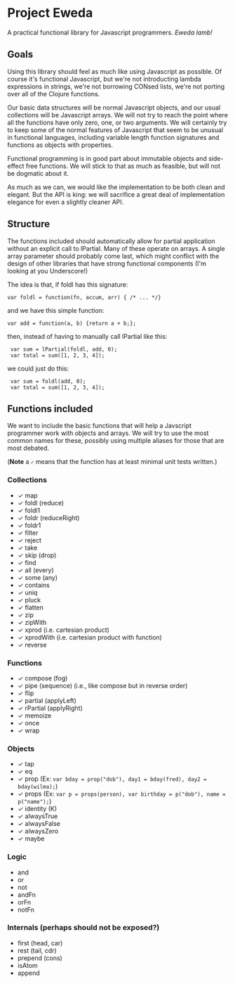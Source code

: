 Project Eweda
=============

A practical functional library for Javascript programmers.  _Eweda lamb!_



Goals
-----

Using this library should feel as much like using Javascript as possible.  Of course it's functional Javascript, but
we're not introducting lambda expressions in strings, we're not borrowing CONsed lists, we're not porting over all of
the Clojure functions.

Our basic data structures will be normal Javascript objects, and our usual collections will be Javascript arrays.  We
will not try to reach the point where all the functions have only zero, one, or two arguments.  We will certainly try
to keep some of the normal features of Javascript that seem to be unusual in functional languages, including variable
length function signatures and functions as objects with properties.

Functional programming is in good part about immutable objects and side-effect free functions.  We will stick to that
as much as feasible, but will not be dogmatic about it.

As much as we can, we would like the implementation to be both clean and elegant.  But the API is king: we will
sacrifice a great deal of implementation elegance for even a slightly cleaner API.


Structure
---------

The functions included should automatically allow for partial application without an explicit call to lPartial.  Many of
these operate on arrays.  A single array parameter should probably come last, which might conflict with the design of
other libraries that have strong functional components (I'm looking at you Underscore!)

The idea is that, if foldl has this signature:

    var foldl = function(fn, accum, arr) { /* ... */}

and we have this simple function:

    var add = function(a, b) {return a + b;};

then, instead of having to manually call lPartial like this:

     var sum = lPartial(foldl, add, 0);
     var total = sum([1, 2, 3, 4]);

we could just do this:

     var sum = foldl(add, 0);
     var total = sum([1, 2, 3, 4]);



Functions included
-------------------

We want to include the basic functions that will help a Javscript programmer work with objects and arrays.  We will try
to use the most common names for these, possibly using multiple aliases for those that are most debated.

(**Note** a ` ✓ ` means that the function has at least minimal unit tests written.)


### Collections ###

  * ✓ map
  * ✓ foldl (reduce)
  * ✓ foldl1
  * ✓ foldr (reduceRight)
  * ✓ foldr1
  * ✓ filter
  * ✓ reject
  * ✓ take
  * ✓ skip (drop)
  * ✓ find
  * ✓ all (every)
  * ✓ some (any)
  * ✓ contains
  * ✓ uniq
  * ✓ pluck
  * ✓ flatten
  * ✓ zip
  * ✓ zipWith
  * ✓ xprod (i.e. cartesian product)
  * ✓ xprodWith (i.e. cartesian product with function)
  * ✓ reverse

### Functions ###

  * ✓ compose (fog)
  * ✓ pipe (sequence) (i.e., like compose but in reverse order)
  * ✓ flip
  * ✓ partial (applyLeft)
  * ✓ rPartial (applyRight)
  * ✓ memoize
  * ✓ once
  * ✓ wrap

### Objects ###

  * ✓ tap
  * ✓ eq
  * ✓ prop (Ex: `var bday = prop("dob"), day1 = bday(fred), day2 = bday(wilma);`)
  * ✓ props  (Ex: `var p = props(person), var birthday = p("dob"), name = p("name");`)
  * ✓ identity (K)
  * ✓ alwaysTrue
  * ✓ alwaysFalse
  * ✓ alwaysZero
  * ✓ maybe

### Logic ###

  * and
  * or
  * not
  * andFn
  * orFn
  * notFn

### Internals (perhaps should not be exposed?) ###

  * first (head, car)
  * rest (tail, cdr)
  * prepend (cons)
  * isAtom
  * append
